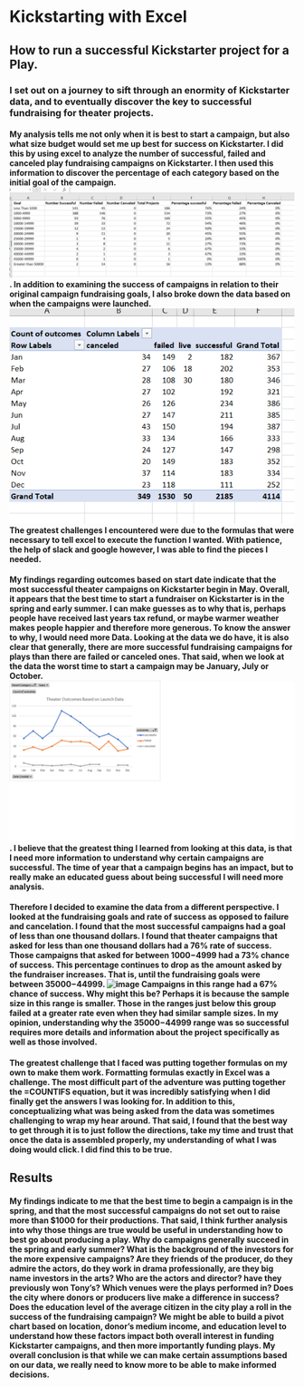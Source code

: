 # Kickstarting with Excel

## How to run a successful Kickstarter project for a Play. 

### I set out on a journey to sift through an enormity of Kickstarter data, and to eventually discover the key to successful fundraising for theater projects. 

#### My analysis tells me not only when it is best to start a campaign, but also what size budget would set me up best for success on Kickstarter. I did this by using excel to analyze the number of successful, failed and canceled play fundraising campaigns on Kickstarter. I then used this information to discover the percentage of each category based on the initial goal of the campaign. ![image](https://github.com/ErmaSwartz/kickstarter-analysis/blob/main/Chart.Outcomes.Based.Goals.png). In addition to examining the success of campaigns in relation to their original campaign fundraising goals, I also broke down the data based on when the campaigns were launched. ![image](https://github.com/ErmaSwartz/kickstarter-analysis/blob/main/Pivot.outcomes.based.launch.png) The greatest challenges I encountered were due to the formulas that were necessary to tell excel to execute the function I wanted. With patience, the help of slack and google however, I was able to find the pieces I needed. 


#### My findings regarding outcomes based on start date indicate that the most successful theater campaigns on Kickstarter begin in May. Overall, it appears that the best time to start a fundraiser on Kickstarter is in the spring and early summer. I can make guesses as to why that is, perhaps people have received last years tax refund, or maybe warmer weather makes people happier and therefore more generous. To know the answer to why, I would need more Data. Looking at the data we do have, it is also clear that generally, there are more successful fundraising campaigns for plays than there are failed or canceled ones. That said, when we look at the data the worst time to start a campaign may be January, July or October. ![image](https://github.com/ErmaSwartz/kickstarter-analysis/blob/main/Theater_Outcomes_vs_Launch.png.png). I believe that the greatest thing I learned from looking at this data, is that I need more information to understand why certain campaigns are successful. The time of year that a campaign begins has an impact, but to really make an educated guess about being successful I will need more analysis. 

#### Therefore I decided to examine the data from a different perspective. I looked at the fundraising goals and rate of success as opposed to failure and cancelation. I found that the most successful campaigns had a goal of less than one thousand dollars. I found that theater campaigns that asked for less than one thousand dollars had a 76% rate of success. Those campaigns that asked for between $1000-$4999 had a 73% chance of success. This percentage continues to drop as the amount asked by the fundraiser increases. That is, until the fundraising goals were between $35000-$44999. ![image](https://https://github.com/ErmaSwartz/kickstarter-analysis/blob/main/Outcomes_vs_Goals.png.png) Campaigns in this range had a 67% chance of success. Why might this be? Perhaps it is because the sample size in this range is smaller. Those in the ranges just below this group failed at a greater rate even when they had similar sample sizes. In my opinion, understanding why the $35000-$44999 range was so successful requires more details and information about the project specifically as well as those involved. 

#### The greatest challenge that I faced was putting together formulas on my own to make them work. Formatting formulas exactly in Excel was a challenge. The most difficult part of the adventure was putting together the =COUNTIFS equation, but it was incredibly satisfying when I did finally get the answers I was looking for. In addition to this, conceptualizing what was being asked from the data was sometimes challenging to wrap my hear around. That said, I found that the best way to get through it is to just follow the directions, take my time and trust that once the data is assembled properly, my understanding of what I was doing would click. I did find this to be true.  

## Results 

#### My findings indicate to me that the best time to begin a campaign is in the spring, and that the most successful campaigns do not set out to raise more than $1000 for their productions. That said, I think further analysis into why those things are true would be useful in understanding how to best go about producing a play. Why do campaigns generally succeed in the spring and early summer? What is the background of the investors for the more expensive campaigns? Are they friends of the producer, do they admire the actors, do they work in drama professionally, are they big name investors in the arts? Who are the actors and director? have they previously won Tony’s? Which venues were the plays performed in? Does the city where donors or producers live make a difference in success? Does the education level of the average citizen in the city play a roll in the success of the fundraising campaign? We might be able to build a pivot chart based on location, donor’s medium income, and education level to understand how these factors impact both overall interest in funding Kickstarter campaigns, and then more importantly funding plays. My overall conclusion is that while we can make certain assumptions based on our data, we really need to know more to be able to make informed decisions. 





